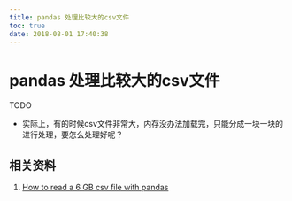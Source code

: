 ```yaml
---
title: pandas 处理比较大的csv文件
toc: true
date: 2018-08-01 17:40:38
---
```

# pandas 处理比较大的csv文件


TODO

* 实际上，有的时候csv文件非常大，内存没办法加载完，只能分成一块一块的进行处理，要怎么处理好呢？






## 相关资料

1. [How to read a 6 GB csv file with pandas](https://stackoverflow.com/questions/25962114/how-to-read-a-6-gb-csv-file-with-pandas)
